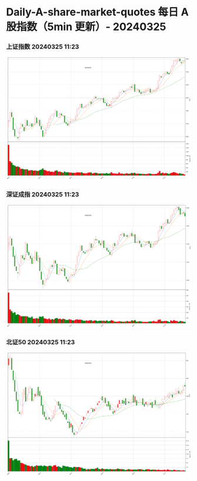 
# Daily-A-share-market-quotes 每日 A 股指数（5min 更新）- 20240325

### 上证指数 20240325 11:23
![](./fig/2024/3/20240325-sh000001.png)

### 深证成指 20240325 11:23
![](./fig/2024/3/20240325-sz399001.png)

### 北证50 20240325 11:23
![](./fig/2024/3/20240325-bj899050.png)
